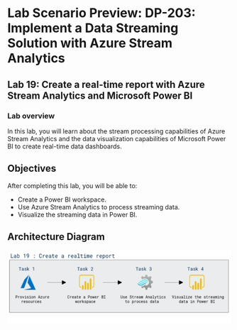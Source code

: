 # Lab Scenario Preview: DP-203: Implement a Data Streaming Solution with Azure Stream Analytics


## Lab 19: Create a real-time report with Azure Stream Analytics and Microsoft Power BI

### Lab overview

In this lab, you will learn about the stream processing capabilities of Azure Stream Analytics and the data visualization capabilities of Microsoft Power BI to create real-time data dashboards.


## Objectives

After completing this lab, you will be able to:

 - Create a Power BI workspace.
 - Use Azure Stream Analytics to process streaming data.
 - Visualize the streaming data in Power BI.

## Architecture Diagram

   ![Azure portal with a cloud shell pane](./media/lab19.png)


